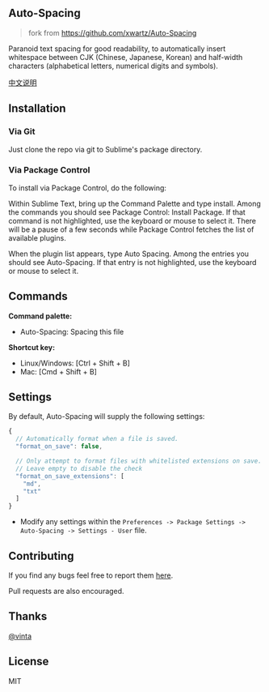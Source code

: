 ## Auto-Spacing  
> fork from https://github.com/xwartz/Auto-Spacing  

Paranoid text spacing for good readability, to automatically insert whitespace between CJK (Chinese, Japanese, Korean) and half-width characters (alphabetical letters, numerical digits and symbols).

[中文说明](./README-ZH.md)

## Installation

### Via Git

Just clone the repo via git to Sublime's package directory.

### Via Package Control

To install via Package Control, do the following:

Within Sublime Text, bring up the Command Palette and type install. 
Among the commands you should see Package Control: Install Package. 
If that command is not highlighted, use the keyboard or mouse to select it. 
There will be a pause of a few seconds while Package Control fetches the list of available plugins.

When the plugin list appears, type Auto Spacing. 
Among the entries you should see Auto-Spacing. 
If that entry is not highlighted, use the keyboard or mouse to select it.



## Commands
**Command palette:**

- Auto-Spacing: Spacing this file

**Shortcut key:**

* Linux/Windows: [Ctrl + Shift + B]
* Mac: [Cmd + Shift + B]


## Settings

By default, Auto-Spacing will supply the following settings:

```javascript
{
  // Automatically format when a file is saved.
  "format_on_save": false,

  // Only attempt to format files with whitelisted extensions on save.
  // Leave empty to disable the check
  "format_on_save_extensions": [
    "md",
    "txt"
  ]
}
```

* Modify any settings within the `Preferences -> Package Settings -> Auto-Spacing -> Settings - User` file.

## Contributing

If you find any bugs feel free to report them [here](https://github.com/xwartz/Auto-Spacing/issues).

Pull requests are also encouraged.

## Thanks

[@vinta](https://github.com/vinta/pangu.py)


## License

MIT

